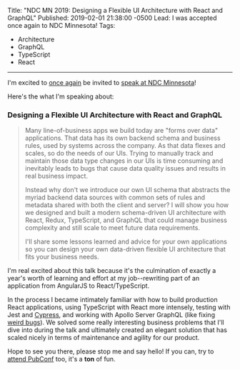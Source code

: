 Title: "NDC MN 2019: Designing a Flexible UI Architecture with React and GraphQL"
Published: 2019-02-01 21:38:00 -0500
Lead: I was accepted once again to NDC Minnesota!
Tags:
- Architecture
- GraphQL
- TypeScript
- React
---

[previous]: /posts/2018-05-11-ndc-minnesota-typescript-react
[talk]: https://ndcminnesota.com/talk/designing-a-flexible-ui-architecture-with-react-and-graphql/
[cypress]: https://cypress.io
[apollo-bug]: https://kamranicus.com/posts/2018-03-06-graphql-apollo-object-caching
[pubconf]: https://pubconf.io/

I'm excited to [once again][previous] be invited to [speak at NDC Minnesota][talk]!

Here's the what I'm speaking about:

### Designing a Flexible UI Architecture with React and GraphQL

> Many line-of-business apps we build today are "forms over data" applications. That data has its own backend schema and business rules, used by systems across the company. As that data flexes and scales, so do the needs of our UIs. Trying to manually track and maintain those data type changes in our UIs is time consuming and inevitably leads to bugs that cause data quality issues and results in real business impact.
>
> Instead why don't we introduce our own UI schema that abstracts the myriad backend data sources with common sets of rules and metadata shared with both the client and server? I will show you how we designed and built a modern schema-driven UI architecture with React, Redux, TypeScript, and GraphQL that could manage business complexity and still scale to meet future data requirements. 
>
> I'll share some lessons learned and advice for your own applications so you can design your own data-driven flexible UI architecture that fits your business needs.

I'm real excited about this talk because it's the culmination of exactly a year's worth of learning and effort at my job--rewriting part of an application from AngularJS to React/TypeScript. 

In the process I became intimately familiar with how to build production React applications, using TypeScript with React more intensely, testing with Jest and [Cypress][cypress], and working with Apollo Server GraphQL (like fixing [weird bugs][apollo-bug]). We solved some really interesting business problems that I'll dive into during the talk and ultimately created an elegant solution that has scaled nicely in terms of maintenance and agility for our product.

Hope to see you there, please stop me and say hello! If you can, try to [attend PubConf][pubconf] too, it's a **ton** of fun.